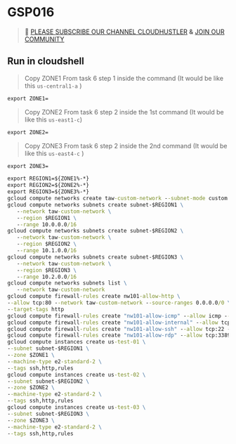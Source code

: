 # GSP016
>🚨 [PLEASE SUBSCRIBE OUR CHANNEL CLOUDHUSTLER](https://www.youtube.com/@cloudhustlers) **&** [JOIN OUR COMMUNITY](https://chat.whatsapp.com/KBfUcSleGGEFf2Xvvm8FW3)
## Run in cloudshell
> Copy ZONE1 From task 6 step 1 inside the command (It would be like this ```us-central1-a``` )
```cmd
export ZONE1=
```
> Copy ZONE2 From task 6 step 2 inside the 1st command (It would be like this ```us-east1-c```)
```cmd
export ZONE2=
```
> Copy ZONE3 From task 6 step 2 inside the 2nd command (It would be like this ```us-east4-c``` )
```cmd
export ZONE3=
```
```cmd
export REGION1=${ZONE1%-*}
export REGION2=${ZONE2%-*}
export REGION3=${ZONE3%-*}
gcloud compute networks create taw-custom-network --subnet-mode custom
gcloud compute networks subnets create subnet-$REGION1 \
   --network taw-custom-network \
   --region $REGION1 \
   --range 10.0.0.0/16
gcloud compute networks subnets create subnet-$REGION2 \
   --network taw-custom-network \
   --region $REGION2 \
   --range 10.1.0.0/16
gcloud compute networks subnets create subnet-$REGION3 \
   --network taw-custom-network \
   --region $REGION3 \
   --range 10.2.0.0/16
gcloud compute networks subnets list \
   --network taw-custom-network
gcloud compute firewall-rules create nw101-allow-http \
--allow tcp:80 --network taw-custom-network --source-ranges 0.0.0.0/0 \
--target-tags http
gcloud compute firewall-rules create "nw101-allow-icmp" --allow icmp --network "taw-custom-network" --target-tags rules
gcloud compute firewall-rules create "nw101-allow-internal" --allow tcp:0-65535,udp:0-65535,icmp --network "taw-custom-network" --source-ranges "10.0.0.0/16","10.2.0.0/16","10.1.0.0/16"
gcloud compute firewall-rules create "nw101-allow-ssh" --allow tcp:22 --network "taw-custom-network" --target-tags "ssh"
gcloud compute firewall-rules create "nw101-allow-rdp" --allow tcp:3389 --network "taw-custom-network"
gcloud compute instances create us-test-01 \
--subnet subnet-$REGION1 \
--zone $ZONE1 \
--machine-type e2-standard-2 \
--tags ssh,http,rules
gcloud compute instances create us-test-02 \
--subnet subnet-$REGION2 \
--zone $ZONE2 \
--machine-type e2-standard-2 \
--tags ssh,http,rules
gcloud compute instances create us-test-03 \
--subnet subnet-$REGION3 \
--zone $ZONE3 \
--machine-type e2-standard-2 \
--tags ssh,http,rules
```
